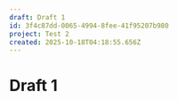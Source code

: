 ```yaml
---
draft: Draft 1
id: 3f4c87dd-0065-4994-8fee-41f95207b980
project: Test 2
created: 2025-10-18T04:18:55.656Z
---
```


# Draft 1